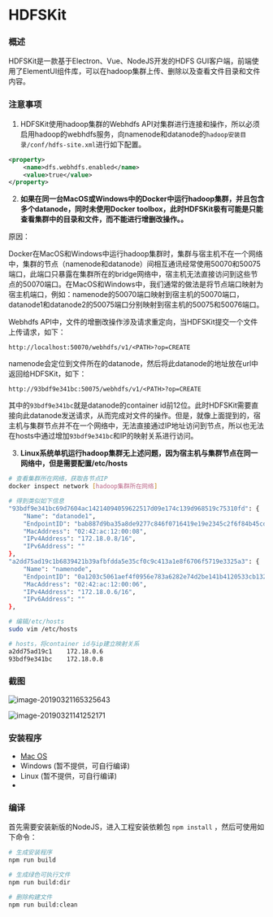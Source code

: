 # HDFSKit

### 概述

HDFSKit是一款基于Electron、Vue、NodeJS开发的HDFS GUI客户端，前端使用了ElementUI组件库，可以在hadoop集群上传、删除以及查看文件目录和文件内容。



### 注意事项

1. HDFSKit使用hadoop集群的Webhdfs API对集群进行连接和操作，所以必须启用hadoop的webhdfs服务，向namenode和datanode的`hadoop安装目录/conf/hdfs-site.xml`进行如下配置。

```xml
<property>
    <name>dfs.webhdfs.enabled</name>
    <value>true</value>
</property>
```

2. **如果在同一台MacOS或Windows中的Docker中运行hadoop集群，并且包含多个datanode，同时未使用Docker toolbox，此时HDFSKit极有可能是只能查看集群中的目录和文件，而不能进行增删改操作。。**

原因：

Docker在MacOS和Windows中运行hadoop集群时，集群与宿主机不在一个网络中，集群的节点（namenode和datanode）间相互通讯经常使用50070和50075端口，此端口只暴露在集群所在的bridge网络中，宿主机无法直接访问到这些节点的50070端口。在MacOS和Windows中，我们通常的做法是将节点端口映射为宿主机端口，例如：namenode的50070端口映射到宿主机的50070端口，datanode1和datanode2的50075端口分别映射到宿主机的50075和50076端口。

Webhdfs API中，文件的增删改操作涉及请求重定向，当HDFSKit提交一个文件上传请求，如下：

```http
http://localhost:50070/webhdfs/v1/<PATH>?op=CREATE
```

namenode会定位到文件所在的datanode，然后将此datanode的地址放在url中返回给HDFSKit，如下：

```http
http://93bdf9e341bc:50075/webhdfs/v1/<PATH>?op=CREATE
```

其中的`93bdf9e341bc`就是datanode的container id前12位。此时HDFSKit需要直接向此datanode发送请求，从而完成对文件的操作。但是，就像上面提到的，宿主机与集群节点并不在一个网络中，无法直接通过IP地址访问到节点，所以也无法在hosts中通过增加`93bdf9e341bc`和IP的映射关系进行访问。

3. **Linux系统单机运行hadoop集群无上述问题，因为宿主机与集群节点在同一网络中，但是需要配置/etc/hosts**

```bash
# 查看集群所在网络，获取各节点IP
docker inspect network [hadoop集群所在网络]

# 得到类似如下信息
"93bdf9e341bc69d7604ac14214094059622517d09e174c139d968519c75310fd": {
    "Name": "datanode1",
    "EndpointID": "bab887d9ba35a8de9277c846f0716419e19e2345c2f6f84b45cd3ccbec275169",
    "MacAddress": "02:42:ac:12:00:08",
    "IPv4Address": "172.18.0.8/16",
    "IPv6Address": ""
},
"a2dd75ad19c1b6839421b39afbfdda5e35cf0c9c413a1e8f6706f5719e3325a3": {
    "Name": "namenode",
    "EndpointID": "0a1203c5061aef4f0956e783a6282e74d2be141b4120533cb132fffefba463be",
    "MacAddress": "02:42:ac:12:00:06",
    "IPv4Address": "172.18.0.6/16",
    "IPv6Address": ""
},

# 编辑/etc/hosts
sudo vim /etc/hosts

# hosts，将container id与ip建立映射关系
a2dd75ad19c1	172.18.0.6
93bdf9e341bc	172.18.0.8
```



### 截图 

![image-20190321165325643](https://ws1.sinaimg.cn/large/006tKfTcgy1g1aimz0rnoj316g0u0dic.jpg)

![image-20190321141252171](https://ws1.sinaimg.cn/large/006tKfTcgy1g1adzyx48nj30s90izmy5.jpg)



### 安装程序

- [Mac OS](https://github.com/tyrival/HDFSKit/releases/download/1.0/HDFSKit-1.0.dmg)
- Windows (暂不提供，可自行编译)
- Linux (暂不提供，可自行编译)
- 

### 编译

首先需要安装新版的NodeJS，进入工程安装依赖包 `npm install` ，然后可使用如下命令：

```bash
# 生成安装程序
npm run build

# 生成绿色可执行文件
npm run build:dir

# 删除构建文件
npm run build:clean
```

